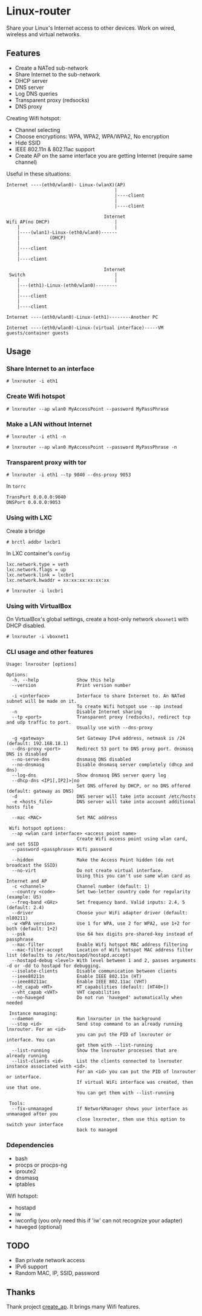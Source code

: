 #  Linux-router

Share your Linux's Internet access to other devices. Work on wired, wireless and virtual networks.

 
##  Features

- Create a NATed sub-network
- Share Internet to the sub-network
- DHCP server
- DNS server 
- Log DNS queries
- Transparent proxy (redsocks)
- DNS proxy

Creating Wifi hotspot:

- Channel selecting
- Choose encryptions: WPA, WPA2, WPA/WPA2, No encryption
- Hide  SSID
- IEEE 802.11n & 802.11ac support
- Create AP on the same interface you are getting Internet (require same channel)


Useful in these situations:
```
Internet ----(eth0/wlan0)- Linux-(wlanX)(AP)
                                        |
                                        |----client
                                        |
                                        |----client
```

```
                                    Internet
Wifi AP(no DHCP)                        |
    |                                   |
    |----(wlan1)-Linux-(eth0/wlan0)------
    |           (DHCP)
    |
    |----client
    |
    |----client
```



```
                                    Internet
 Switch                                 |
    |                                   |
    |---(eth1)-Linux-(eth0/wlan0)--------
    |
    |----client
    |
    |----client
```

```
Internet ----(eth0/wlan0)-Linux-(eth1)--------Another PC
```


```
Internet ----(eth0/wlan0)-Linux-(virtual interface)-----VM guests/container guests
```
 
## Usage

### Share Internet to an interface

```
# lnxrouter -i eth1
```

### Create Wifi hotspot

```
# lnxrouter --ap wlan0 MyAccessPoint --password MyPassPhrase
```

### Make a LAN without Internet

```
# lnxrouter -i eth1 -n
```
```
# lnxrouter --ap wlan0 MyAccessPoint --password MyPassPhrase -n
```

### Transparent proxy with tor

```
# lnxrouter -i eth1 --tp 9040 --dns-proxy 9053
```

In `torrc`

```
TransPort 0.0.0.0:9040 
DNSPort 0.0.0.0:9053
```
### Using with LXC
Create a bridge
```
# brctl addbr lxcbr1
```
In LXC container's `config`
```
lxc.network.type = veth
lxc.network.flags = up
lxc.network.link = lxcbr1
lxc.network.hwaddr = xx:xx:xx:xx:xx:xx
```
```
# lnxrouter -i lxcbr1
```
### Using with VirtualBox
On VirtualBox's global settings, create a host-only network `vboxnet1` with DHCP disabled.
```
# lnxrouter -i vboxnet1
```
### CLI usage and other features

```
Usage: lnxrouter [options] 

Options:
  -h, --help              Show this help
  --version               Print version number

  -i <interface>          Interface to share Internet to. An NATed subnet will be made on it.
                          To create Wifi hotspot use --ap instead
  -n                      Disable Internet sharing
  --tp <port>             Transparent proxy (redsocks), redirect tcp and udp traffic to port.
                          Usually use with --dns-proxy

  -g <gateway>            Set Gateway IPv4 address, netmask is /24 (default: 192.168.18.1)
  --dns-proxy <port>      Redirect 53 port to DNS proxy port. dnsmasq DNS is disabled
  --no-serve-dns          dnsmasq DNS disabled
  --no-dnsmasq            Disable dnsmasq server completely (dhcp and dns)
  --log-dns               Show dnsmasq DNS server query log
  --dhcp-dns <IP1[,IP2]>|no
                          Set DNS offered by DHCP, or no DNS offered (default: gateway as DNS)
  -d                      DNS server will take into account /etc/hosts
  -e <hosts_file>         DNS server will take into account additional hosts file

  --mac <MAC>             Set MAC address

 Wifi hotspot options:
  --ap <wlan card interface> <access point name>
                          Create Wifi access point using wlan card, and set SSID
  --password <passphrase> Wifi password

  --hidden                Make the Access Point hidden (do not broadcast the SSID)
  --no-virt               Do not create virtual interface. 
                          Using this you can't use same wlan card as Internet and AP
  -c <channel>            Channel number (default: 1)
  --country <code>        Set two-letter country code for regularity (example: US)
  --freq-band <GHz>       Set frequency band. Valid inputs: 2.4, 5 (default: 2.4)
  --driver                Choose your WiFi adapter driver (default: nl80211)
  -w <WPA version>        Use 1 for WPA, use 2 for WPA2, use 1+2 for both (default: 1+2)
  --psk                   Use 64 hex digits pre-shared-key instead of passphrase
  --mac-filter            Enable Wifi hotspot MAC address filtering
  --mac-filter-accept     Location of Wifi hotspot MAC address filter list (defaults to /etc/hostapd/hostapd.accept)
  --hostapd-debug <level> With level between 1 and 2, passes arguments -d or -dd to hostapd for debugging.
  --isolate-clients       Disable communication between clients
  --ieee80211n            Enable IEEE 802.11n (HT)
  --ieee80211ac           Enable IEEE 802.11ac (VHT)
  --ht_capab <HT>         HT capabilities (default: [HT40+])
  --vht_capab <VHT>       VHT capabilities
  --no-haveged            Do not run 'haveged' automatically when needed

 Instance managing:
  --daemon                Run lnxrouter in the background
  --stop <id>             Send stop command to an already running lnxrouter. For an <id>
                          you can put the PID of lnxrouter or interface. You can
                          get them with --list-running
  --list-running          Show the lnxrouter processes that are already running
  --list-clients <id>     List the clients connected to lnxrouter instance associated with <id>.
                          For an <id> you can put the PID of lnxrouter or interface.
                          If virtual WiFi interface was created, then use that one.
                          You can get them with --list-running

 Tools: 
  --fix-unmanaged         If NetworkManager shows your interface as unmanaged after you
                          close lnxrouter, then use this option to switch your interface
                          back to managed
```


### Ddependencies
- bash
- procps or procps-ng
- iproute2
- dnsmasq
- iptables

Wifi hotspot:

- hostapd
- iw
- iwconfig (you only need this if 'iw' can not recognize your adapter)
- haveged (optional)

## TODO

- Ban private network access
- IPv6 support 
- Random MAC, IP, SSID, password

## Thanks

Thank project [create_ap](https://github.com/oblique/create_ap). It brings many Wifi features.
